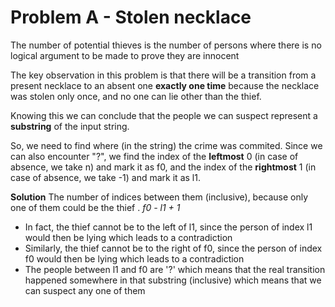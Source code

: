 # Problem A - Stolen necklace

The number of potential thieves is the number of persons where there is no logical argument to be made to prove they are innocent

The key observation in this problem is that there will be a transition from a present necklace to an absent one **exactly one time** because the necklace was stolen only once, and no one can lie other than the thief.

Knowing this we can conclude that the people we can suspect represent a **substring** of the input string.

So, we need to find where (in the string) the crime was commited. Since we can also encounter "?", we find the index of the **leftmost** 0 (in case of absence, we take n) and mark it as f0, and the index of the **rightmost** 1 (in case of absence, we take -1) and mark it as l1.


**Solution**
The number of indices between them (inclusive), because only one of them could be the thief . *f0 - l1 + 1*

* In fact, the thief cannot be to the left of l1, since the person of index l1 would then be lying which leads to a contradiction 
* Similarly, the thief cannot be to the right of f0, since the person of index f0 would then be lying which leads to a contradiction
* The people between l1 and f0 are '?' which means that the real transition happened somewhere in that substring (inclusive) which means that we can suspect any one of them
